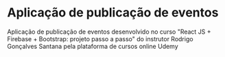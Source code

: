 # Aplicação de publicação de eventos
Aplicação de publicação de eventos desenvolvido no curso "React JS + Firebase + Bootstrap: projeto passo a passo" do instrutor Rodrigo Gonçalves Santana pela plataforma de cursos online Udemy
